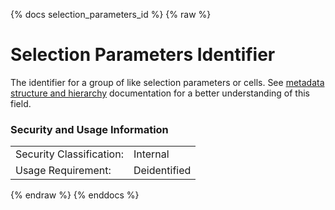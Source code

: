 {% docs selection_parameters_id %}
{% raw %}

<a name="selection_parameters_id"></a>
# Selection Parameters Identifier
The identifier for a group of like selection parameters or cells.
See [metadata structure and hierarchy](#!/model/model.aaa_life_data_platform.staging_metadata_metadata)
documentation for a better understanding of this field.

### Security and Usage Information
|     |     |
| --- | --- |
| Security Classification: | Internal |
| Usage Requirement:       | Deidentified |

{% endraw %}
{% enddocs %}